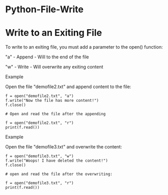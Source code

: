 # Python-File-Write
# Write to an Exiting File
To write to an exiting file, you must add a parameter to the open() function:

"a" - Append - Will to the end of the file

"w" - Write - Will overwrite any exiting content

Example

Open the file "demofile2.txt" and append content to the file:

    f = open("demofile2.txt", "a")
    f.write("Now the file has more content!")
    f.close()

    # Open and read the file after the appending

    f = open("demofile2.txt", "r")
    print(f.read())


Example

Open the file "demofile3.txt" and overwrite the content:

    f = open("demofile3.txt", "w")
    f.write("Woops! I have deleted the content!")
    f.close()

    # open and read the file after the overwriting:

    f = open("demofile3.txt", "r")
    print(f.read())